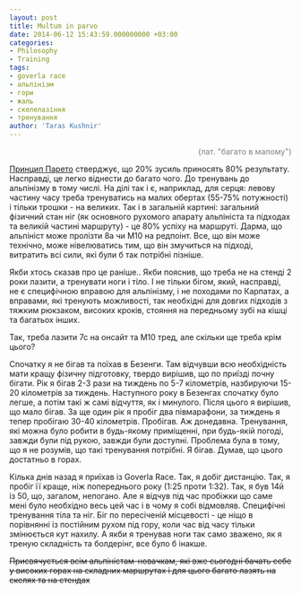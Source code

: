 ```yaml
---
layout: post
title: Multum in parvo
date: 2014-06-12 15:43:59.000000000 +03:00
categories:
- Philosophy
- Training
tags:
- goverla race
- альпінізм
- гори
- жаль
- скелелазіння
- тренування
author: 'Taras Kushnir'
---
```

<p style="text-align:right;"><span style="color:#808080;">(лат. "багато в малому")</span>

<a title="Принцип Парето" href="http://uk.wikipedia.org/wiki/%D0%9F%D1%80%D0%B8%D0%BD%D1%86%D0%B8%D0%BF_%D0%9F%D0%B0%D1%80%D0%B5%D1%82%D0%BE" target="_blank">Принцип Парето</a> стверджує, що 20% зусиль приносять 80% результату. Насправді, це легко віднести до багато чого. До тренувань до альпінізму в тому числі. На ділі так і є, наприклад, для серця: левову частину часу треба тренуватись на малих обертах (55-75% потужності) і тільки трошки - на великих. Так і в загальній картині: загальний фізичний стан ніг (як основного рухомого апарату альпініста та підходах та великій частині маршруту) - це 80% успіху на маршруті. Дарма, що альпініст може пролізти 8a чи М10 на редпоінт. Все, що він може технічно, може нівелюватись тим, що він змучиться на підході, витратить всі сили, які були б так потрібні пізніше.

Якби хтось сказав про це раніше.. Якби пояснив, що треба не на стенді 2 роки лазити, а тренувати ноги і тіло. І не тільки бігом, який, насправді, не є специфічною вправою для альпінізму, і не походами по Карпатах, а вправами, які тренують можливості, так необхідні для довгих підходів з тяжким рюкзаком, високих кроків, стояння на передньому зубі на кішці та багатьох інших.

Так, треба лазити 7с на онсайт та M10 тред, але скільки ще треба крім цього?

Спочатку я не бігав та поїхав в Безенги. Там відчувши всю необхідність мати кращу фізичну підготовку, твердо вирішив, що по приїзді почну бігати. Рік я бігав 2-3 рази на тиждень по 5-7 кілометрів, назбируючи 15-20 кілометрів за тиждень. Наступного року в Безенгах спочатку було легше, а потім такі ж самі відчуття, як і минулого. Після цього я вирішив, що мало бігав. За ще один рік я пробіг два півмарафони, за тиждень я тепер пробігаю 30-40 кілометрів. Пробігав. Аж донедавна. Тренування, які можна було робити в будь-якому приміщенні, при будь-якій погоді, завжди були під рукою, завжди були доступні. Проблема була в тому, що я не розумів, що такі тренування потрібні. Я бігав. Думав, що цього достатньо в горах.

Кілька днів назад я приїхав із Goverla Race. Так, я добіг дистанцію. Так, я пробіг її краще, ніж попереднього року (1:25 проти 1:32). Так, я був 14й із 50, що, загалом, непогано. Але я відчув під час пробіжки що саме мені було необхідно весь цей час і в чому я собі відмовляв. Специфічні тренування тіла та ніг. Біг по пересіченій місцевості - це ніщо в порівнянні із постійним рухом під гору, коли час від часу тільки змінюється кут нахилу. А якби я тренував ноги так само зважено, як я треную складність та болдерінг, все було б інакше.

<del>Присвячується всім альпіністам-новачкам, які вже сьогодні бачать себе у високих горах на складних маршрутах і для цього багато лазять на скелях та на стендах</del>
